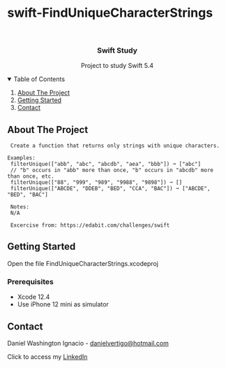 # swift-FindUniqueCharacterStrings

<!-- PROJECT LOGO -->
<br />
<p align="center">

  <h3 align="center">Swift Study</h3>
  <p align="center">
    Project to study Swift 5.4
  </p>
</p>



<!-- TABLE OF CONTENTS -->
<details open="open">
  <summary>Table of Contents</summary>
  <ol>
    <li>
      <a href="#about-the-project">About The Project</a>
    </li>
    <li>
      <a href="#getting-started">Getting Started</a>
    </li>
    <li><a href="#contact">Contact</a></li>
  </ol>
</details>



<!-- ABOUT THE PROJECT -->
## About The Project
 
  
     Create a function that returns only strings with unique characters.
    
    Examples:
     filterUnique(["abb", "abc", "abcdb", "aea", "bbb"]) ➞ ["abc"]
     // "b" occurs in "abb" more than once, "b" occurs in "abcdb" more than once, etc.
     filterUnique(["88", "999", "989", "9988", "9898"]) ➞ []
     filterUnique(["ABCDE", "DDEB", "BED", "CCA", "BAC"]) ➞ ["ABCDE", "BED", "BAC"]
     
     Notes:
     N/A
     
     Excercise from: https://edabit.com/challenges/swift


<!-- GETTING STARTED -->
## Getting Started

Open the file FindUniqueCharacterStrings.xcodeproj 

### Prerequisites

* Xcode 12.4
* Use iPhone 12 mini as simulator 

<!-- CONTACT -->
## Contact

Daniel Washington Ignacio - danielvertigo@hotmail.com

Click to access my [LinkedIn](https://www.linkedin.com/in/daniel-washington-ignacio-ab439b164/)
